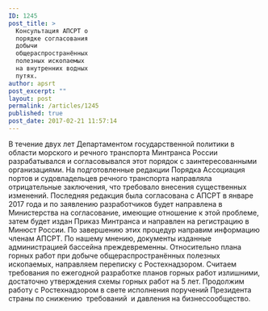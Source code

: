 ```yaml
---
ID: 1245
post_title: >
  Консультация АПСРТ о
  порядке согласования
  добычи
  общераспространённых
  полезных ископаемых
  на внутренних водных
  путях.
author: apsrt
post_excerpt: ""
layout: post
permalink: /articles/1245
published: true
post_date: 2017-02-21 11:57:14
---
```

В течение двух лет Департаментом государственной политики в области морского и речного транспорта Минтранса России разрабатывался и согласовывался этот порядок с заинтересованными организациями. На подготовленные редакции Порядка Ассоциация портов и судовладельцев речного транспорта направляла  отрицательные заключения, что требовало внесения существенных изменений. Последняя редакция была согласована с АПСРТ в январе 2017 года и по заявлению разработчиков будет направлена в Министерства на согласование, имеющие отношение к этой проблеме, затем будет издан Приказ Минтранса и направлен на регистрацию в Минюст России. По завершению этих процедур направим информацию членам АПСРТ. По нашему мнению, документы изданные администрацией бассейна преждевременны. Относительно плана горных работ при добыче общераспространённых полезных ископаемых, направляем переписку с Ростехнадзором. Считаем требования по ежегодной разработке планов горных работ излишними, достаточно утверждения схемы горных работ на 5 лет. Продолжим работу с Ростехнадзором в свете исполнения поручений Президента страны по снижению  требований  и давления на бизнессообщество.